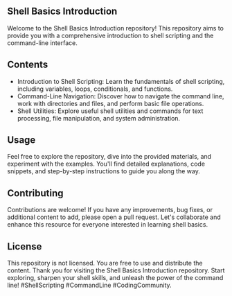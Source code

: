Shell Basics Introduction
-----
Welcome to the Shell Basics Introduction repository! This repository aims to provide you with a comprehensive introduction to shell scripting and the command-line interface.

Contents
------
* Introduction to Shell Scripting: Learn the fundamentals of shell scripting, including variables, loops, conditionals, and functions.
* Command-Line Navigation: Discover how to navigate the command line, work with directories and files, and perform basic file operations.
* Shell Utilities: Explore useful shell utilities and commands for text processing, file manipulation, and system administration.

Usage
-----
Feel free to explore the repository, dive into the provided materials, and experiment with the examples. You'll find detailed explanations, code snippets, and step-by-step instructions to guide you along the way.

Contributing
-----
Contributions are welcome! If you have any improvements, bug fixes, or additional content to add, please open a pull request. Let's collaborate and enhance this resource for everyone interested in learning shell basics.

License
----
This repository is not licensed. You are free to use and distribute the content.
Thank you for visiting the Shell Basics Introduction repository. Start exploring, sharpen your shell skills, and unleash the power of the command line! #ShellScripting #CommandLine #CodingCommunity.